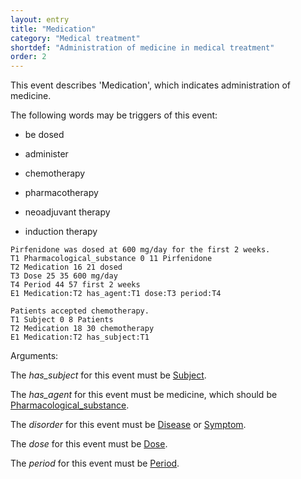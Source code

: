 ```yaml
---
layout: entry
title: "Medication"
category: "Medical treatment"
shortdef: "Administration of medicine in medical treatment"
order: 2
---
```


This event describes 'Medication', which indicates administration of medicine.

The following words may be triggers of this event:

- be dosed
- administer

- chemotherapy
- pharmacotherapy
- neoadjuvant therapy
- induction therapy

~~~ ann
Pirfenidone was dosed at 600 mg/day for the first 2 weeks.
T1 Pharmacological_substance 0 11 Pirfenidone
T2 Medication 16 21 dosed
T3 Dose 25 35 600 mg/day
T4 Period 44 57 first 2 weeks
E1 Medication:T2 has_agent:T1 dose:T3 period:T4
~~~
~~~ ann
Patients accepted chemotherapy.
T1 Subject 0 8 Patients
T2 Medication 18 30 chemotherapy
E1 Medication:T2 has_subject:T1
~~~

Arguments:

The *has_subject* for this event must be [Subject]().

The *has_agent* for this event must be medicine, which should be [Pharmacological_substance]().

The *disorder* for this event must be [Disease]() or [Symptom]().

The *dose* for this event must be [Dose]().

The *period* for this event must be [Period]().

<!---
The *Theme* for this reaction event must be other reaction events.
--->

